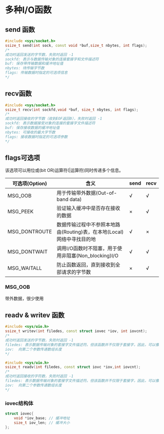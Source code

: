 <!--
 * @Author: your name
 * @Date: 2021-09-14 14:12:33
 * @LastEditTime: 2021-09-15 13:56:53
 * @LastEditors: Please set LastEditors
 * @Description: In User Settings Edit
 * @FilePath: /workspace/Studynote/网络开发笔记·/第十三章-多种IO函数.md
-->
# 多种I/O函数

## send 函数
```cpp
#include <sys/socket.h>
ssize_t send(int sock, const void *buf,size_t nbytes, int flags);
/*
成功时返回发送的字节数，失败时返回 -1
sockfd: 表示与数据传输对象的连接套接字和文件描述符
buf: 保存带传输数据和缓冲地址值
nbytes: 待传输字节数
flags: 传输数据时指定的可选项信息
*/
```

## recv函数

```cpp
#include <sys/socket.h>
ssize_t recv(int sockfd,void *buf, size_t nbytes, int flags);
/*
成功时返回接收的字节数（收到EOF返回0），失败时返回 -1
sockfd: 表示数据接受对象的连接的套接字文件描述符
buf: 保存接收数据的缓冲地址值
nbytes: 可接收的最大字节数
flags: 接收数据时指定的可选项参数
*/
```

## flags可选项

该选项可以用位或(bit OR)运算符(|运算符)同时传递多个信息。

|可选项(Option)|含义|send|recv|
|---|---|---|---|
|MSG_OOB|用于传输带外数据(Out-of-band data)|√|√|
|MSG_PEEK|验证输入缓冲中是否存在接收的数据|×|√|
|MSG_DONTROUTE|数据传输过程中不参照本地路由(Routing)表，在本地(Local) 网络中寻找目的地|√|×|
|MSG_DONTWAIT|调用I/O函数时不阻塞，用于使用非阻塞(Non_blocking)I/O|√|√|
|MSG_WAITALL|防止函数返回，直到接收到全部请求的字节数|×|√|

### MSG_OOB

带外数据，很少使用


## readv & writev 函数


```cpp
#include <sys/uio.h>
ssize_t writev(int filedes, const struct iovec *iov, int iovcnt);
/*
成功时返回发送的字节数，失败时返回 -1
filedes: 表示数据传输对象的套接字文件描述符。但该函数并不仅限于套接字，因此，可以像 read 一样向其传递文件或者标准输出描述符。
iov:  向第二个参数传递数组长度
*/
```

```cpp
#include <sys/uio.h>
ssize_t readv(int filedes, const struct iovc *iov,int iovcnt);
/*
成功时返回接收的字符数，失败时返回 -1
filedes: 表示数据传输对象的套接字文件描述符。但该函数并不仅限于套接字，因此，可以像 read 一样向其传递文件或者标准输出描述符。
iov:  向第二个参数传递数组长度
*/
```


### iovec结构体

```cpp
struct iovec{
    void *iov_base; // 缓冲地址
    size_t iov_len; // 缓冲大小  
};
```


